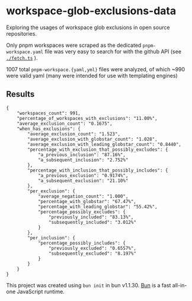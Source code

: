 # workspace-glob-exclusions-data

Exploring the usages of workspace glob exclusions in open source repositories.

Only pnpm workspaces were scraped as the dedicated `pnpm-workspace.yaml` file was very easy to search for with the github API (see [`./fetch.ts`](./fetch.ts) ).

1007 total `pnpm-workspace.{yaml,yml}` files were analyzed, of which ~990 were valid yaml (many were intended for use with templating engines)

## Results

```{json}
{
    "workspaces_count": 991,
    "percentage_of_workspaces_with_exclusions": "11.00%",
    "average_exclusion_count": "0.1675",
    "when_has_exclusions": {
        "average_exclusion_count": "1.523",
        "average_exclusion_with_globstar_count": "1.028",
        "average_exclusion_with_leading_globstar_count": "0.8440",
        "percentage_with_exclusion_that_possibly_excludes": {
            "a_previous_inclusion": "87.16%",
            "a_subsequent_inclusion": "2.752%"
        },
        "percentage_with_inclusion_that_possibly_includes": {
            "a_previous_exclusion": "0.9174%",
            "a_subsequent_exclusion": "21.10%"
        },
        "per_exclusion": {
            "average_negation_count": "1.000",
            "percentage_with_globstar": "67.47%",
            "percentage_with_leading_globstar": "55.42%",
            "percentage_possibly_excludes": {
                "previously_included": "83.13%",
                "subsequently_included": "3.012%"
            }
        },
        "per_inclusion": {
            "percentage_possibly_includes": {
                "previously_excluded": "0.6557%",
                "subsequently_excluded": "8.197%"
            }
        }
    }
}
```

This project was created using `bun init` in bun v1.1.30. [Bun](https://bun.sh) is a fast all-in-one JavaScript runtime.
